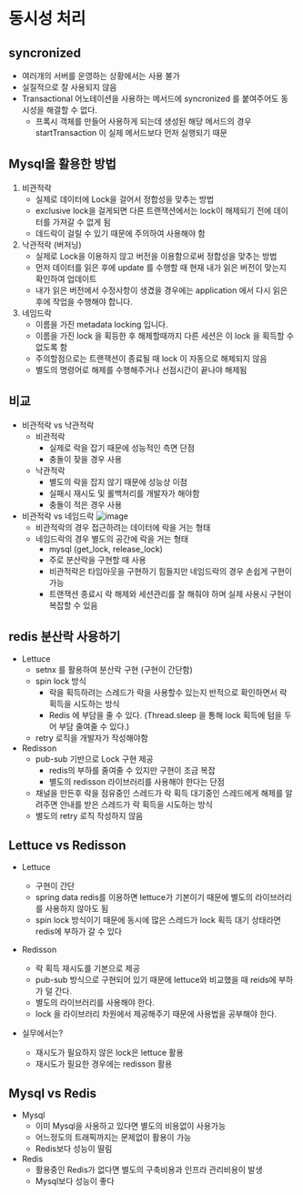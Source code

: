 # 동시성 처리

## syncronized
- 여러개의 서버를 운영하는 상황에서는 사용 불가
- 실질적으로 잘 사용되지 않음
- Transactional 어노테이션을 사용하는 메서드에 syncronized 를 붙여주어도 동시성을 해결할 수 없다.
  - 프록시 객체를 만들어 사용하게 되는데 생성된 해당 메서드의 경우 startTransaction 이 실제 메서드보다 먼저 실행되기 때문

## Mysql을 활용한 방법
1. 비관적락
   - 실제로 데이터에 Lock을 걸어서 정합성을 맞추는 방법
   - exclusive lock을 걸게되면 다른 트랜잭션에서는 lock이 해제되기 전에 데이터를 가져갈 수 없게 됨
   - 데드락이 걸릴 수 있기 때문에 주의하여 사용해야 함
2. 낙관적락 (버저닝)
   - 실제로 Lock을 이용하지 않고 버전을 이용함으로써 정합성을 맞추는 방법
   - 먼저 데이터를 읽은 후에 update 를 수행할 때 현재 내가 읽은 버전이 맞는지 확인하여 업데이트
   - 내가 읽은 버전에서 수정사항이 생겼을 경우에는 application 에서 다시 읽은 후에 작업을 수행해야 합니다.
3. 네임드락
   - 이름을 가진 metadata locking 입니다.
   - 이름을 가진 lock 을 획등한 후 해제할때까지 다른 세션은 이 lock 을 획득할 수 없도록 함
   - 주의할점으로는 트랜잭션이 종료될 때 lock 이 자동으로 해제되지 않음
   - 별도의 명령어로 해제를 수행해주거나 선점시간이 끝나야 해제됨

## 비교
- 비관적락 vs 낙관적락
  - 비관적락
    - 실제로 락을 잡기 때문에 성능적인 측면 단점
    - 충돌이 잦을 경우 사용
  - 낙관적락
    - 별도의 락을 잡지 않기 때문에 성능상 이점
    - 실패시 재시도 및 롤백처리를 개발자가 해야함
    - 충돌이 적은 경우 사용
- 비관적락 vs 네임드락
  ![image](https://user-images.githubusercontent.com/61821825/210084690-5b3b9fb0-498a-4f47-8215-d614589f76f0.png)
  - 비관적락의 경우 접근하려는 데이터에 락을 거는 형태
  - 네임드락의 경우 별도의 공간에 락을 거는 형태
    - mysql (get_lock, release_lock)
    - 주로 분산락을 구현할 때 사용
    - 비관적락은 타임아웃을 구현하기 힘들지만 네임드락의 경우 손쉽게 구현이 가능
    - 트랜잭션 종료시 락 해제와 세션관리를 잘 해줘야 하며 실제 사용시 구현이 복잡할 수 있음

## redis 분산락 사용하기
- Lettuce
  - setnx 를 활용하여 분산락 구현 (구현이 간단함)
  - spin lock 방식
    - 락을 획득하려는 스레드가 락을 사용할수 있는지 반적으로 확인하면서 락 획득을 시도하는 방식
    - Redis 에 부담을 줄 수 있다. (Thread.sleep 을 통해 lock 획득에 텀을 두어 부담 줄여줄 수 있다.)
  - retry 로직을 개발자가 작성해야함
- Redisson
  - pub-sub 기반으로 Lock 구현 제공
    - redis의 부하를 줄여줄 수 있지만 구현이 조금 복잡
    - 별도의 redisson 라이브러리를 사용해야 한다는 단점
  - 채널을 만든후 락을 점유중인 스레드가 락 획득 대기중인 스레드에게 해제를 알려주면 안내를 받은 스레드가 락 획득을 시도하는 방식
  - 별도의 retry 로직 작성하지 않음


## Lettuce vs Redisson
- Lettuce
  - 구현이 간단
  - spring data redis를 이용하면 lettuce가 기본이기 때문에 별도의 라이브러리를 사용하지 않아도 됨
  - spin lock 방식이기 때문에 동시에 많은 스레드가 lock 획득 대기 상태라면 redis에 부하가 갈 수 있다
- Redisson
  - 락 획득 재시도를 기본으로 제공
  - pub-sub 방식으로 구현되어 있기 때문에 lettuce와 비교했을 때 reids에 부하가 덜 간다.
  - 별도의 라이브러리를 사용해야 한다.
  - lock 을 라이브러리 차원에서 제공해주기 때문에 사용법을 공부해야 한다.

- 실무에서는?
  - 재시도가 필요하지 않은 lock은 lettuce 활용
  - 재시도가 필요한 경우에는 redisson 활용


## Mysql vs Redis
- Mysql
  - 이미 Mysql을 사용하고 있다면 별도의 비용없이 사용가능
  - 어느정도의 트래픽까지는 문제없이 활용이 가능
  - Redis보다 성능이 딸림
- Redis
  - 활용중인 Redis가 없다면 별도의 구축비용과 인프라 관리비용이 발생
  - Mysql보다 성능이 좋다